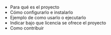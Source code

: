 - Para qué es el proyecto
- Cómo configurarlo e instalarlo
- Ejemplo de como usarlo o ejecutarlo
- Indicar bajo que licencia se ofrece el proyecto
- Como contribuir
